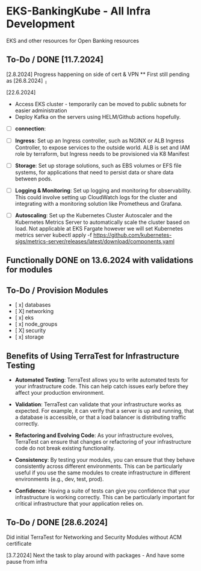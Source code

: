 # EKS-BankingKube - All Infra Development
EKS and other resources for Open Banking resources

## To-Do / DONE [11.7.2024]

[2.8.2024] Progress happening on side of cert & VPN ** First still pending as [26.8.2024] 
╷
<!-- │ Error: creating EC2 Client VPN Endpoint: operation error EC2: CreateClientVpnEndpoint, https response error StatusCode: 400, RequestID: 70d6a0e9-8356-43e3-9819-d730b57949e5, api error MissingParameter: Mutual authentication is required but is missing in the request
│
│   with module.client_vpn.aws_ec2_client_vpn_endpoint.aws_client_vpn_endpoint,
│   on modules/aws_client_vpn/aws_client_vpn.tf line 1, in resource "aws_ec2_client_vpn_endpoint" "aws_client_vpn_endpoint":
│    1: resource "aws_ec2_client_vpn_endpoint" "aws_client_vpn_endpoint" {
│
╵
╷
│ Error: creating ELBv2 application Load Balancer (eks-alb): InvalidConfigurationRequest: A load balancer cannot be attached to multiple subnets in the same Availability Zone
│       status code: 400, request id: 8908f805-4b1f-413e-ab40-38084059d817
│
│   with module.networking.aws_lb.eks_alb,
│   on modules/networking/alb.tf line 21, in resource "aws_lb" "eks_alb":
│   21: resource "aws_lb" "eks_alb" {
│
╵
╷
│ Error: missing devsbridge.com DNS validation record: _7a54dd9293e8bbe334cc5666ac9ad75e.devsbridge.com
│
│   with module.security.aws_acm_certificate_validation.cert[0],
│   on modules/security/acm.tf line 13, in resource "aws_acm_certificate_validation" "cert":
│   13: resource "aws_acm_certificate_validation" "cert" {
│
╵ -->

[22.6.2024]
- Access EKS cluster - temporarily can be moved to public subnets for easier administration
- Deploy Kafka on the servers using HELM/Github actions hopefully.

- [ ] **connection**:

- [ ] **Ingress**: Set up an Ingress controller, such as NGINX or ALB Ingress Controller, to expose services to the outside world. ALB is set and IAM role by terraform, but Ingress needs to be provisioned via K8 Manifest
- [ ] **Storage**: Set up storage solutions, such as EBS volumes or EFS file systems, for applications that need to persist data or share data between pods.
- [ ] **Logging & Monitoring**: Set up logging and monitoring for observability. This could involve setting up CloudWatch logs for the cluster and integrating with a monitoring solution like Prometheus and Grafana.
- [ ] **Autoscaling**: Set up the Kubernetes Cluster Autoscaler and the Kubernetes Metrics Server to automatically scale the cluster based on load. Not applicable at EKS Fargate however we will set Kubernetes metrics server kubectl apply -f https://github.com/kubernetes-sigs/metrics-server/releases/latest/download/components.yaml
## Functionally DONE on 13.6.2024 with validations for modules

## To-Do / Provision Modules
- [ x] databases
- [ X] networking
- [ x] eks
- [ x] node_groups
- [ X] security
- [ x] storage


## Benefits of Using TerraTest for Infrastructure Testing

- **Automated Testing**: TerraTest allows you to write automated tests for your infrastructure code. This can help catch issues early before they affect your production environment.

- **Validation**: TerraTest can validate that your infrastructure works as expected. For example, it can verify that a server is up and running, that a database is accessible, or that a load balancer is distributing traffic correctly.

- **Refactoring and Evolving Code**: As your infrastructure evolves, TerraTest can ensure that changes or refactoring of your infrastructure code do not break existing functionality.

- **Consistency**: By testing your modules, you can ensure that they behave consistently across different environments. This can be particularly useful if you use the same modules to create infrastructure in different environments (e.g., dev, test, prod).

- **Confidence**: Having a suite of tests can give you confidence that your infrastructure is working correctly. This can be particularly important for critical infrastructure that your application relies on.

## To-Do / DONE [28.6.2024]

Did initial TerraTest for Networking and Security Modules without ACM certificate

[3.7.2024] Next the task to play around with packages - And have some pause from infra
